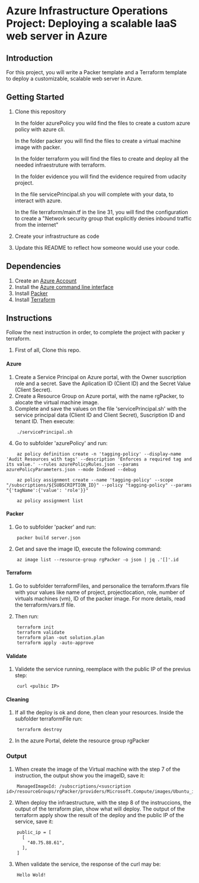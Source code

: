 # Azure Infrastructure Operations Project: Deploying a scalable IaaS web server in Azure

## Introduction
For this project, you will write a Packer template and a Terraform template to deploy a customizable, scalable web server in Azure.

## Getting Started
1. Clone this repository

    In the folder azurePolicy you wild find the files to create a custom azure policy with azure cli.

    In the folder packer you will find the files to create a virtual machine image with packer.

    In the folder terraform you will find the files to create and deploy all the needed infraestruture with terraform.

    In the folder evidence you will find the evidence required from udacity project.

    In the file servicePrincipal.sh you will complete with your data, to interact with azure.
    
    In the file terraform/main.tf in the line 31, you will find the configuration to create a "Network security group that explicitly denies inbound traffic from the internet"

2. Create your infrastructure as code

3. Update this README to reflect how someone would use your code.

## Dependencies
1. Create an [Azure Account](https://portal.azure.com) 
2. Install the [Azure command line interface](https://docs.microsoft.com/en-us/cli/azure/install-azure-cli?view=azure-cli-latest)
3. Install [Packer](https://www.packer.io/downloads)
4. Install [Terraform](https://www.terraform.io/downloads.html)

## Instructions
Follow the next instruction in order, to complete the project with packer y terraform.

1. First of all, Clone this repo.

#### Azure

1. Create a Service Principal on Azure portal, with the Owner suscription role and a secret. Save the Aplication ID (Client ID) and the Secret Value (Client Secret).
2. Create a Resource Group on Azure portal, with the name rgPacker, to alocate the virtual machine image.
3. Complete and save the values on the file 'servicePrincipal.sh' with the service principal data (Client ID and Client Secret), Suscription ID and tenant ID. Then execute:

```
    ./servicePrincipal.sh
```
4. Go to subfolder 'azurePolicy' and run:

```
    az policy definition create -n 'tagging-policy' --display-name 'Audit Resources with tags' --description 'Enforces a required tag and its value.' --rules azurePolicyRules.json --params azurePolicyParameters.json --mode Indexed --debug
    
    az policy assignment create --name 'tagging-policy' --scope "/subscriptions/${SUBSCRIPTION_ID}" --policy "tagging-policy" --params "{'tagName':{'value': 'role'}}"
    
    az policy assignment list
```

#### Packer


1. Go to subfolder 'packer' and run:
```
    packer build server.json
```
2. Get and save the image ID, execute the following command:
```
    az image list --resource-group rgPacker -o json | jq .'[]'.id
```

#### Terraform

1. Go to subfolder terraformFiles, and personalice the terraform.tfvars file with your values like name of project, projectlocation, role, number of virtuals machines (vm), ID of the packer image. For more details, read the terraform/vars.tf file. 

2. Then run:

```
    terraform init
    terraform validate
    terraform plan -out solution.plan
    terraform apply -auto-approve
```
#### Validate

1. Validete the service running, reemplace with the public IP of the previus step:

```
    curl <pulbic IP>
```

#### Cleaning

1. If all the deploy is ok and done, then clean your resources. Inside the subfolder terraformFile run:

```
    terraform destroy 
```

2. In the azure Portal, delete the resource group rgPacker


### Output

1. When create the image of the Virtual machine with the step 7 of the instruction, the output show you the imageID, save it:
```
    ManagedImageId: /subscriptions/<suscription id>/resourceGroups/rgPacker/providers/Microsoft.Compute/images/Ubuntu_image_1804_lts
```
2. When deploy the infraestructure, with the step 8 of the instruccions, the output of the terraform plan, show what will deploy. The output of the terraform apply show the result of the deploy and the public IP of the service, save it:
```
    public_ip = [
      [
        "40.75.88.61",
      ],
    ]
```
3. When validate the service, the response of the curl may be:
```
    Hello Wold!
```